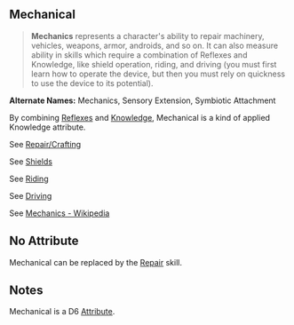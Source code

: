 Mechanical
----------

> __Mechanics__ represents a character's ability to repair machinery, vehicles, weapons, armor, androids, and so on. It can also measure ability in skills which require a combination of Reflexes and Knowledge, like shield operation, riding, and driving (you must first learn how to operate the device, but then you must rely on quickness to use the device to its potential).

__Alternate Names:__ Mechanics, Sensory Extension, Symbiotic Attachment

By combining [Reflexes](Reflexes.md) and [Knowledge](Knowledge.md), Mechanical is a kind of applied Knowledge attribute.

See [Repair/Crafting](RepairCraft.md)

See [Shields](Tech.md#shields)

See [Riding](Riding.md)

See [Driving](Piloting.md#vehicle-operation)

See [Mechanics - Wikipedia](https://en.wikipedia.org/wiki/Mechanics)

No Attribute
------------

Mechanical can be replaced by the [Repair](RepairCraft.md) skill.

Notes
-----

Mechanical is a D6 [Attribute](index.md#attributes).
